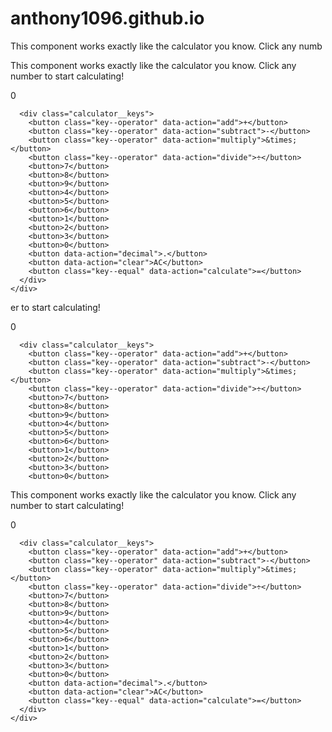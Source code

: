 # anthony1096.github.io
<div class="container">
    <p>
      This component works exactly like the calculator you know. Click any numb<div class="container">
    <p>
      This component works exactly like the calculator you know. Click any number to start calculating!
    </p>
    <div class="calculator">
      <div class="calculator__display">0</div>

      <div class="calculator__keys">
        <button class="key--operator" data-action="add">+</button>
        <button class="key--operator" data-action="subtract">-</button>
        <button class="key--operator" data-action="multiply">&times;</button>
        <button class="key--operator" data-action="divide">÷</button>
        <button>7</button>
        <button>8</button>
        <button>9</button>
        <button>4</button>
        <button>5</button>
        <button>6</button>
        <button>1</button>
        <button>2</button>
        <button>3</button>
        <button>0</button>
        <button data-action="decimal">.</button>
        <button data-action="clear">AC</button>
        <button class="key--equal" data-action="calculate">=</button>
      </div>
    </div>
  </div>er to start calculating!
    </p>
    <div class="calculator">
      <div class="calculator__display">0</div>

      <div class="calculator__keys">
        <button class="key--operator" data-action="add">+</button>
        <button class="key--operator" data-action="subtract">-</button>
        <button class="key--operator" data-action="multiply">&times;</button>
        <button class="key--operator" data-action="divide">÷</button>
        <button>7</button>
        <button>8</button>
        <button>9</button>
        <button>4</button>
        <button>5</button>
        <button>6</button>
        <button>1</button>
        <button>2</button>
        <button>3</button>
        <button>0</button>
<div class="container">
    <p>
      This component works exactly like the calculator you know. Click any number to start calculating!
    </p>
    <div class="calculator">
      <div class="calculator__display">0</div>

      <div class="calculator__keys">
        <button class="key--operator" data-action="add">+</button>
        <button class="key--operator" data-action="subtract">-</button>
        <button class="key--operator" data-action="multiply">&times;</button>
        <button class="key--operator" data-action="divide">÷</button>
        <button>7</button>
        <button>8</button>
        <button>9</button>
        <button>4</button>
        <button>5</button>
        <button>6</button>
        <button>1</button>
        <button>2</button>
        <button>3</button>
        <button>0</button>
        <button data-action="decimal">.</button>
        <button data-action="clear">AC</button>
        <button class="key--equal" data-action="calculate">=</button>
      </div>
    </div>
  </div>
